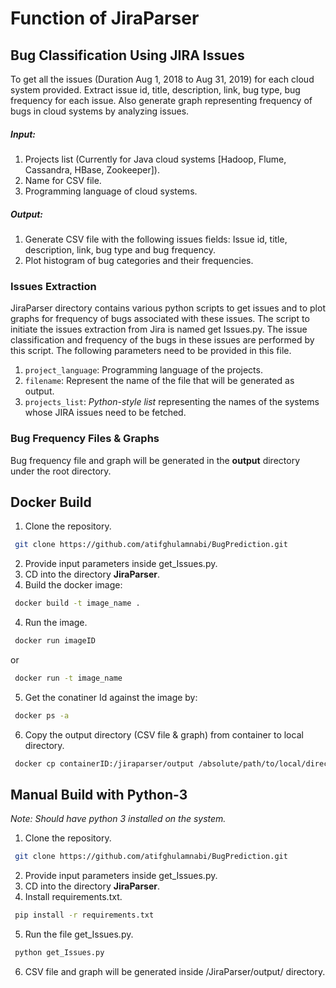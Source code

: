 # Function of JiraParser

## Bug Classification Using JIRA Issues

To get all the issues (Duration Aug 1, 2018 to Aug 31, 2019) for each cloud system provided.
Extract issue id, title, description, link, bug type, bug frequency for each issue. Also generate graph representing frequency of bugs in cloud systems by analyzing issues.

##### Input:
1.	Projects list (Currently for Java cloud systems [Hadoop, Flume, Cassandra, HBase, Zookeeper]).
2.	Name for CSV file.
3.	Programming language of cloud systems.

##### Output:
1.	Generate CSV file with the following issues fields:
	Issue id, title, description, link, bug type and bug frequency.
2.	Plot histogram of bug categories and their frequencies.

### Issues Extraction 

JiraParser directory contains various python scripts to get issues and to plot graphs for frequency
of bugs associated with these issues. The script to initiate the issues extraction from Jira is named
get Issues.py. The issue classification and frequency of the bugs in these issues are performed by
this script. The following parameters need to be provided in this file.

1. `project_language`: Programming language of the projects.
2. `filename`: Represent the name of the file that will be generated as output.
3. `projects_list`: *Python-style list* representing the names of the systems whose JIRA issues need to be fetched.


### Bug Frequency Files & Graphs

Bug frequency file and graph will be generated in the **output** directory under the root directory.


## Docker Build

1. Clone the repository.
```sh
 git clone https://github.com/atifghulamnabi/BugPrediction.git
```
2. Provide input parameters inside get_Issues.py. 
3. CD into the directory **JiraParser**.
4. Build the docker image:
```sh
 docker build -t image_name .
```
4. Run the image.
```sh
 docker run imageID
```
or 
```sh
 docker run -t image_name
```
5. Get the conatiner Id against the image by:
```sh
 docker ps -a
```
6. Copy the output directory (CSV file & graph) from container to local directory.
```sh
 docker cp containerID:/jiraparser/output /absolute/path/to/local/directory 
```

## Manual Build with Python-3

*Note: Should have python 3 installed on the system.*

1. Clone the repository.
```sh
 git clone https://github.com/atifghulamnabi/BugPrediction.git
```
2. Provide input parameters inside get_Issues.py.
3. CD into the directory **JiraParser**.
4. Install requirements.txt.
```sh
 pip install -r requirements.txt
```
5. Run the file get_Issues.py.
```sh
 python get_Issues.py
```
6. CSV file and graph will be generated inside /JiraParser/output/ directory.